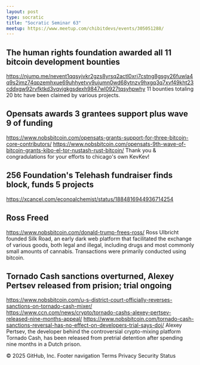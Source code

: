 ```yaml
---
layout: post
type: socratic
title: "Socratic Seminar 63"
meetup: https://www.meetup.com/chibitdevs/events/305051288/
---
```


## The human rights foundation awarded all 11 bitcoin development bounties

<https://njump.me/nevent1qqsyjvkr2gzs8yrsq2actl0xrj7cstng8gsgy26fuwla4q9s2jmz74qpzemhxue69uhhyetvv9ujumn0wd68ytnzv9hxgq3q7xvf49kht23cddxgw92rvfktkd3vqvjgkgsdexh9847wl0927tqsyhpwhy>
11 bounties totaling 20 btc have been claimed by various projects.

## Opensats awards 3 grantees support plus wave 9 of funding

<https://www.nobsbitcoin.com/opensats-grants-support-for-three-bitcoin-core-contributors/>
<https://www.nobsbitcoin.com/opensats-9th-wave-of-bitcoin-grants-kibo-el-tor-nustash-rust-bitcoin/>
Thank you & congradulations for your efforts to chicago's own KevKev!

## 256 Foundation's Telehash fundraiser finds block, funds 5 projects
<https://xcancel.com/econoalchemist/status/1884816944936714254>

## Ross Freed 

<https://www.nobsbitcoin.com/donald-trump-frees-ross/>
Ross Ulbricht founded Silk Road, an early dark web platform that facilitated the exchange of various goods, both legal and illegal, including drugs and most commonly small amounts of cannabis. Transactions were primarily conducted using bitcoin.

## Tornado Cash sanctions overturned, Alexey Pertsev released from prision; trial ongoing

<https://www.nobsbitcoin.com/u-s-district-court-officially-reverses-sanctions-on-tornado-cash-mixer/>
<https://www.ccn.com/news/crypto/tornado-cashs-alexey-pertsev-released-nine-months-appeal/>
<https://www.nobsbitcoin.com/tornado-cash-sanctions-reversal-has-no-effect-on-developers-trial-says-doj/>
Alexey Pertsev, the developer behind the controversial crypto-mixing platform Tornado Cash, has been released from pretrial detention after spending nine months in a Dutch prison.




© 2025 GitHub, Inc.
Footer navigation
Terms
Privacy
Security
Status
